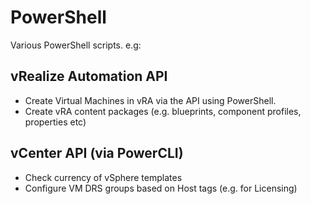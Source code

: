 # PowerShell
Various PowerShell scripts.  e.g:

## vRealize Automation API
  * Create Virtual Machines in vRA via the API using PowerShell.
  * Create vRA content packages (e.g. blueprints, component profiles, properties etc)

## vCenter API (via PowerCLI)
  * Check currency of vSphere templates
  * Configure VM DRS groups based on Host tags (e.g. for Licensing)
